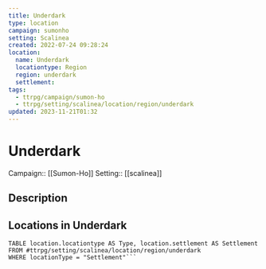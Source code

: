 ```yaml
---
title: Underdark
type: location
campaign: sumonho
setting: Scalinea
created: 2022-07-24 09:28:24
location:
  name: Underdark
  locationtype: Region
  region: underdark
  settlement: 
tags:
  - ttrpg/campaign/sumon-ho
  - ttrpg/setting/scalinea/location/region/underdark
updated: 2023-11-21T01:32
---
```

# Underdark

Campaign:: [[Sumon-Ho]]
Setting:: [[scalinea]]

## Description



## Locations in Underdark

```dataview
TABLE location.locationtype AS Type, location.settlement AS Settlement FROM #ttrpg/setting/scalinea/location/region/underdark
WHERE locationType = "Settlement"```
